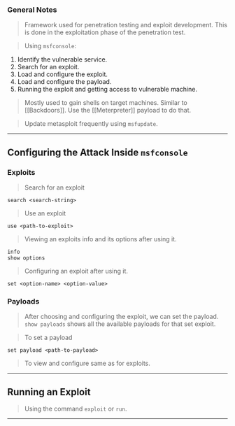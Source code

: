 
### General Notes

> Framework used for penetration testing and exploit development.
> This is done in the exploitation phase of the penetration test.

> Using `msfconsole`:
1. Identify the vulnerable service.
2. Search for an exploit.
3. Load and configure the exploit.
4. Load and configure the payload.
5. Running the exploit and getting access to vulnerable machine.

> Mostly used to gain shells on target machines. Similar to [[Backdoors]].
> Use the [[Meterpreter]] payload to do that.

>Update metasploit frequently using `msfupdate`.

---

## Configuring the Attack Inside `msfconsole`

### Exploits

> Search for an exploit
```
search <search-string>
```

> Use an exploit
```
use <path-to-exploit>
```

> Viewing an exploits info and its options after using it.
```
info
show options
```

>Configuring an exploit after using it.
```
set <option-name> <option-value>
```


### Payloads

> After choosing and configuring the exploit, we can set the payload.
> `show payloads` shows all the available payloads for that set exploit.

>To set a payload
```
set payload <path-to-payload>
```

> To view and configure same as for exploits.

---

## Running an Exploit

> Using the command `exploit` or `run`.

---
